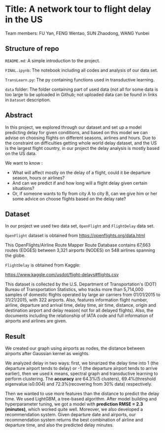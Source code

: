 # Title: A network tour to flight delay in the US
Team members: FU Yan, FENG Wentao, SUN Zhaodong, WANG Yunbei

## Structure of repo
`README.md`: A simple introduction to the project.

`FINAL.ipynb`: The notebook including all codes and analysis of our data set.

`TransLearn.py`: The py containing functions used in transductive learning.

`data` folder: The folder containing part of used data (not all for some data is too large to be uploaded in Github; not uploaded data can be found in links in `Dataset` description.

## Abstract
In this project, we explored through our dataset and set up a model predicting delay for given conditions, and based on this model we can advise on choosing flights on different seasons, airlines and hours. Due to the constraint on difficulties getting whole world delay dataset, and the US is the largest flight country, in our project the delay analysis is mostly based on the US data.

We want to know :

* What will affect mostly on the delay of a flight, could it be departure season, hours or airlines?
* And can we predict if and how long will a flight delay given certain situations?
* Or, if someone wants to fly from city A to city B, can we give him or her some advice on choose flights based on the delay rate?


## Dataset
In our project we used two data set, `OpenFlight` and `FlightDelay` data set.

`OpenFlight` dataset is obtained from https://openflights.org/data.html

This OpenFlights/Airline Route Mapper Route Database contains 67,663 routes (EDGES) between 3,321 airports (NODES) on 548 airlines spanning the globe. 

`FlightDelay` is obtained from Kaggle:

https://www.kaggle.com/usdot/flight-delays#flights.csv

This dataset is collected by the U.S. Department of Transportation's (DOT) Bureau of Transportation Statistics, who tracks more than 5,714,000 samples of domestic flights operated by large air carriers from 01/01/2015 to 31/21/2015, with 322 airports. Also, features information flight number, airline, departure and arrival time, delay time, air time, distance, origin and destination airport and delay reason( not for all delayed flights). Also, the documents including the relationship of IATA code and full information of airports and airlines are given. 

## Result
We created our graph using airports as nodes, the distance between airports after Gaussian kernel as weights.

We analyzed delay in two ways: first, we binarized the delay time into 1 (the departure airport tends to delay) or -1 (the departure airport tends to arrive earlier), then we used k means, spectral graph and transductive learning to perform clustering. The **accuracy** are 64.3%(5 clusters), 69.4%(threshold eigenvalue is0.004) and 72.3%(recovering from 30% data) respectively.

Then we wanted to use more features than the distance to predict the delay time. We used LightGBM, a tree-based algorithm. After model building and hyperparameter tuning, we got a model with **prediction RMSE = 2.3 (minutes)**, which worked quite well. Moreover, we also developed a recommendation system. Given departure date and airports, our recommendation system returns the best combination of airline and departure time, and also the predicted delay minutes. 

